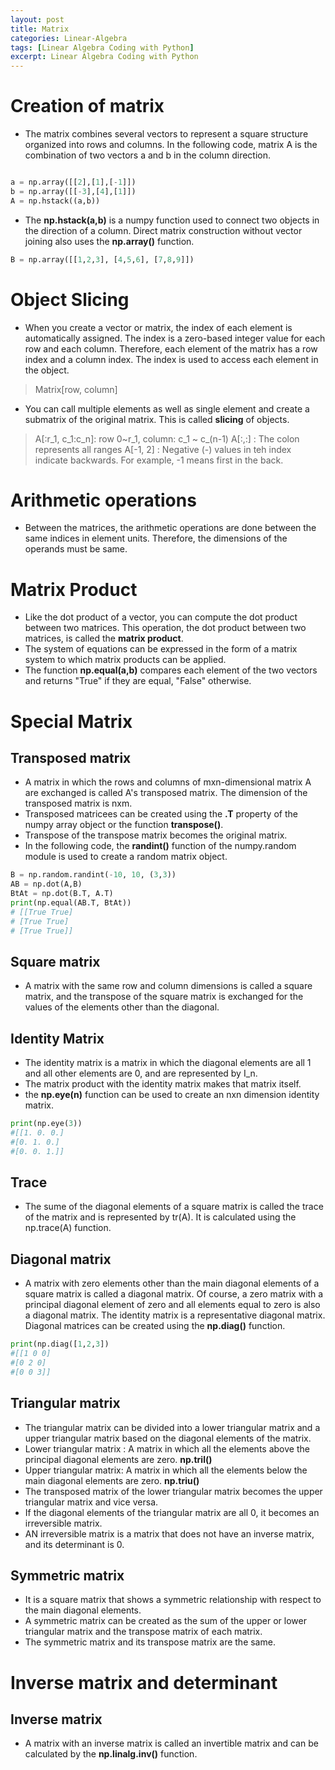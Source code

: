 ```yaml
---
layout: post
title: Matrix
categories: Linear-Algebra
tags: [Linear Algebra Coding with Python]
excerpt: Linear Algebra Coding with Python
---
```


# Creation of matrix 
* The matrix combines several vectors to represent a square structure organized into rows and columns. In the following code, matrix A is the combination of two vectors a and b in the column direction. 
```python

a = np.array([[2],[1],[-1]])
b = np.array([[-3],[4],[1]])
A = np.hstack((a,b))
```
* The **np.hstack(a,b)** is a numpy function used to connect two  objects in the direction of a column. Direct matrix construction without vector joining also uses the **np.array()** function.
```python
B = np.array([[1,2,3], [4,5,6], [7,8,9]])
```

# Object Slicing 
* When you create a  vector or matrix, the index of each element is automatically assigned. The index is a zero-based integer value  for each row and each column. Therefore, each element of the matrix has a row index and a column index. The index is used to access each element  in the object. 
> Matrix[row, column] 
* You can call  multiple elements as  well as single element and create a submatrix of the original matrix. This is called **slicing** of objects. 
> A[:r_1, c_1:c_n]: row 0~r_1, column: c_1 ~ c_(n-1)
> A[:,:] : The colon represents all ranges 
> A[-1, 2] : Negative (-) values in teh  index indicate backwards. For example, -1 means first in the back.

# Arithmetic operations 
* Between the  matrices, the arithmetic operations are done between the same  indices in element  units. Therefore, the dimensions of the operands must  be  same.

# Matrix Product
* Like the dot  product of a vector, you can compute the dot product between two matrices. This operation, the dot product between two  matrices, is called the  **matrix product**.
* The  system of equations can  be  expressed in the form of a matrix system  to which matrix products can be applied.
* The function  **np.equal(a,b)** compares each element of the two vectors and returns "True" if they are equal, "False" otherwise. 

# Special Matrix 
## Transposed matrix
* A matrix in which the rows and columns of mxn-dimensional matrix A are exchanged is called A's transposed matrix. The  dimension of the  transposed matrix is nxm. 
* Transposed matricees can be  created using the  **.T** property of the numpy array object  or the function **transpose()**.
* Transpose of the transpose matrix becomes the  original matrix. 
* In the following  code, the **randint()** function of the numpy.random module is used to create a random matrix object.  
```python
B = np.random.randint(-10, 10, (3,3))
AB = np.dot(A,B)
BtAt = np.dot(B.T, A.T)
print(np.equal(AB.T, BtAt))
# [[True True]
# [True True]
# [True True]]
```

## Square matrix
* A matrix with the same row and column dimensions is called a square matrix, and the transpose of the square matrix is exchanged for the values of the elements other than the diagonal.

## Identity Matrix
* The  identity matrix is a matrix in which the diagonal elements are all 1 and all other elements are 0, and are represented by I_n. 
* The matrix product with  the identity matrix makes that matrix itself. 
* the  **np.eye(n)** function can be used to create an nxn dimension identity matrix.
```python
print(np.eye(3))
#[[1. 0. 0.]
#[0. 1. 0.]
#[0. 0. 1.]]
```

## Trace 
* The sume of the diagonal elements of a square matrix is called the  trace  of the matrix and is represented by  tr(A). It is calculated using the np.trace(A) function.

##  Diagonal matrix
* A matrix with zero elements other than the main diagonal elements of a square matrix is called a diagonal matrix. Of course, a zero matrix with a principal diagonal element of zero  and all elements equal to zero is also a diagonal matrix. The identity matrix is a representative  diagonal matrix. Diagonal matrices can be created using the **np.diag()** function. 

```python
print(np.diag([1,2,3])
#[[1 0 0]
#[0 2 0]
#[0 0 3]]
```

##  Triangular matrix 
* The triangular matrix can be divided into a lower triangular matrix and a upper triangular matrix based on the  diagonal elements of the matrix.
* Lower triangular matrix : A matrix in which all the elements above the principal diagonal elements are zero. **np.tril()**
* Upper triangular matrix:  A matrix in which all the elements below the  main diagonal elements are zero. **np.triu()**
* The transposed matrix of the lower  triangular  matrix becomes the upper triangular matrix and vice  versa. 
* If the diagonal elements of the triangular matrix are all 0, it becomes an irreversible matrix. 
 * AN irreversible matrix is a matrix that does not have  an inverse matrix, and its determinant is 0. 
 
 ## Symmetric matrix
 * It is a square matrix  that  shows a symmetric relationship with respect to the  main diagonal elements.
 * A symmetric matrix can be created as the sum of the  upper or lower triangular matrix and the  transpose matrix of each matrix. 
 * The  symmetric matrix and its transpose matrix are the same. 
 
 # Inverse matrix and determinant
 ## Inverse matrix 
 * A matrix with an  inverse matrix is called an invertible matrix and can be calculated by the  **np.linalg.inv()** function. 
